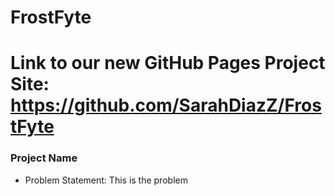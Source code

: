 # FrostFyte
# Link to our new GitHub Pages Project Site: https://github.com/SarahDiazZ/FrostFyte
### Project Name

- Problem Statement:
This is the problem
